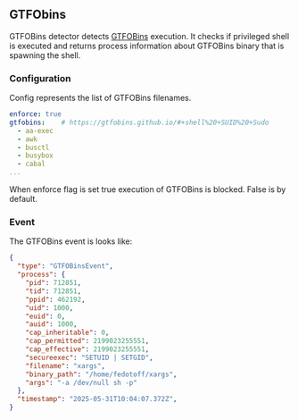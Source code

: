 ## GTFObins

GTFOBins detector detects [GTFOBins](https://gtfobins.github.io/) execution.
It checks if privileged shell is executed and returns process information about GTFOBins
binary that is spawning the shell.

### Configuration

Config represents the list of GTFOBins filenames.

```yaml
enforce: true
gtfobins:    # https://gtfobins.github.io/#+shell%20+SUID%20+Sudo
  - aa-exec
  - awk
  - busctl
  - busybox
  - cabal
...
```

When enforce flag is set true execution of GTFOBins is blocked. False is by default.

### Event

The GTFOBins event is looks like:

```json
{
  "type": "GTFOBinsEvent",
  "process": {
    "pid": 712851,
    "tid": 712851,
    "ppid": 462192,
    "uid": 1000,
    "euid": 0,
    "auid": 1000,
    "cap_inheritable": 0,
    "cap_permitted": 2199023255551,
    "cap_effective": 2199023255551,
    "secureexec": "SETUID | SETGID",
    "filename": "xargs",
    "binary_path": "/home/fedotoff/xargs",
    "args": "-a /dev/null sh -p"
  },
  "timestamp": "2025-05-31T10:04:07.372Z",
}
```
